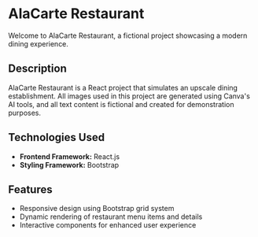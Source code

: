 # AlaCarte Restaurant

Welcome to AlaCarte Restaurant, a fictional project showcasing a modern dining experience.

## Description

AlaCarte Restaurant is a React project that simulates an upscale dining establishment. All images used in this project are generated using Canva's AI tools, and all text content is fictional and created for demonstration purposes.

## Technologies Used

- **Frontend Framework:** React.js
- **Styling Framework:** Bootstrap

## Features

- Responsive design using Bootstrap grid system
- Dynamic rendering of restaurant menu items and details
- Interactive components for enhanced user experience
